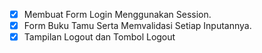 - [x] Membuat Form Login Menggunakan Session.
- [x] Form Buku Tamu Serta Memvalidasi Setiap Inputannya.
- [x] Tampilan Logout dan Tombol Logout
